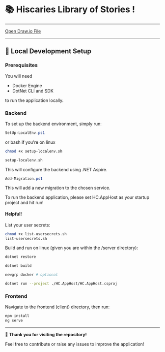 # 📚 Hiscaries Library of Stories !

---

[Open Draw.io File](https://drive.google.com/file/d/1YVpVJS43djNFkMbAwFCGF1CzXhPL_sf-/view?usp=sharing)

---

## 🚀 Local Development Setup

### Prerequisites

You will need 

- Docker Engine
- DotNet CLI and SDK

to run the application locally.

### Backend

To set up the backend environment, simply run:

```powershell
SetUp-LocalEnv.ps1
```

or bash if you're on linux

```bash
chmod +x setup-localenv.sh

setup-localenv.sh
```

This will configure the backend using .NET Aspire.

```powershell
Add-Migration.ps1
```

This will add a new migration to the chosen service.

To run the backend application, please set HC.AppHost as your startup project and hit run!

#### Helpful!

List your user secrets:

```bash
chmod +x list-usersecrets.sh
list-usersecrets.sh
```

Build and run on linux (given you are within the /server directory):

```bash
dotnet restore

dotnet build

newgrp docker # optional

dotnet run --project ./HC.AppHost/HC.AppHost.csproj
```

### Frontend

Navigate to the frontend (client) directory, then run:

```bash
npm install
ng serve
```

---

🎉 **Thank you for visiting the repository!**

Feel free to contribute or raise any issues to improve the application!

